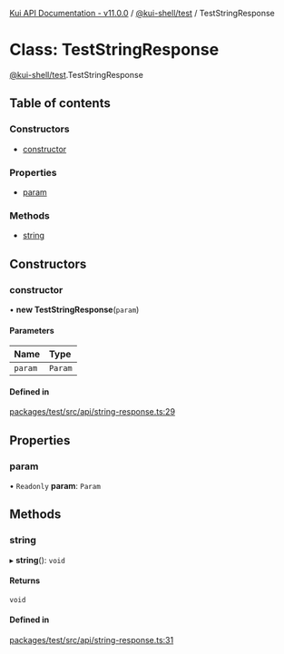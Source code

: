[Kui API Documentation - v11.0.0](../README.md) / [@kui-shell/test](../modules/kui_shell_test.md) / TestStringResponse

# Class: TestStringResponse

[@kui-shell/test](../modules/kui_shell_test.md).TestStringResponse

## Table of contents

### Constructors

- [constructor](kui_shell_test.TestStringResponse.md#constructor)

### Properties

- [param](kui_shell_test.TestStringResponse.md#param)

### Methods

- [string](kui_shell_test.TestStringResponse.md#string)

## Constructors

### constructor

• **new TestStringResponse**(`param`)

#### Parameters

| Name    | Type    |
| :------ | :------ |
| `param` | `Param` |

#### Defined in

[packages/test/src/api/string-response.ts:29](https://github.com/kubernetes-sigs/kui/blob/kui/packages/test/src/api/string-response.ts#L29)

## Properties

### param

• `Readonly` **param**: `Param`

## Methods

### string

▸ **string**(): `void`

#### Returns

`void`

#### Defined in

[packages/test/src/api/string-response.ts:31](https://github.com/kubernetes-sigs/kui/blob/kui/packages/test/src/api/string-response.ts#L31)

